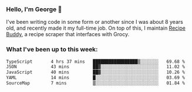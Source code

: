 ### Hello, I'm George 👋

I've been writing code in some form or another since I was about 8 years old, and recently made it my full-time job. On top of this, I maintain [Recipe Buddy](https://github.com/georgegebbett/recipe-buddy), a recipe scraper that interfaces with Grocy.  

<!--
**georgegebbett/georgegebbett** is a ✨ _special_ ✨ repository because its `README.md` (this file) appears on your GitHub profile.

Here are some ideas to get you started:

- 🔭 I’m currently working on ...
- 🌱 I’m currently learning ...
- 👯 I’m looking to collaborate on ...
- 🤔 I’m looking for help with ...
- 💬 Ask me about ...
- 📫 How to reach me: ...
- 😄 Pronouns: ...
- ⚡ Fun fact: ...
-->

### What I've been up to this week:
<!--START_SECTION:waka-->

```txt
TypeScript       4 hrs 37 mins   █████████████████▒░░░░░░░   69.68 %
JSON             43 mins         ██▓░░░░░░░░░░░░░░░░░░░░░░   11.02 %
JavaScript       40 mins         ██▓░░░░░░░░░░░░░░░░░░░░░░   10.26 %
YAML             14 mins         █░░░░░░░░░░░░░░░░░░░░░░░░   03.69 %
SourceMap        7 mins          ▒░░░░░░░░░░░░░░░░░░░░░░░░   01.84 %
```

<!--END_SECTION:waka-->
